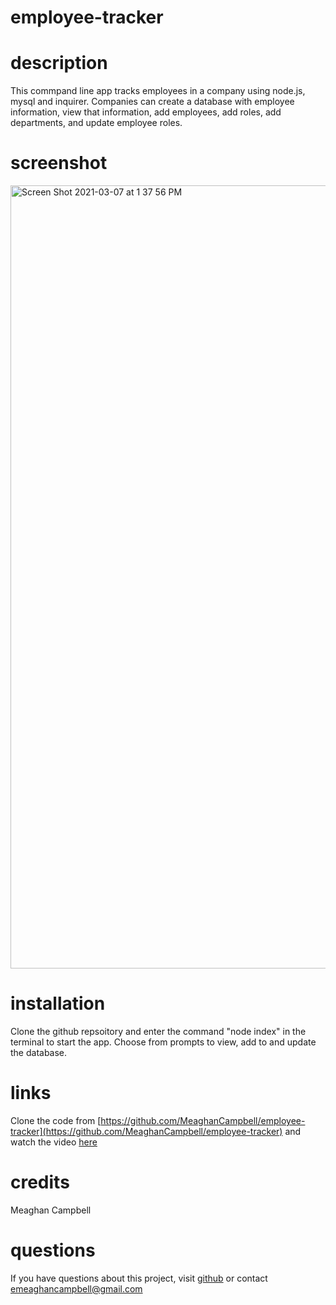 # employee-tracker

# description
This commpand line app tracks employees in a company using node.js, mysql and inquirer. Companies can create a database with employee information, view that information, add employees, add roles, add departments, and update employee roles.

# screenshot
<img width="1253" alt="Screen Shot 2021-03-07 at 1 37 56 PM" src="https://user-images.githubusercontent.com/74511935/110252313-6b556c80-7f4a-11eb-931c-9522a1526ad6.png">

# installation
Clone the github repsoitory and enter the command "node index" in the terminal to start the app. Choose from prompts to view, add to and update the database.

# links
Clone the code from [https://github.com/MeaghanCampbell/employee-tracker](https://github.com/MeaghanCampbell/employee-tracker) and watch the video [here](https://drive.google.com/file/d/1LFJVlc9TEascVjuPkL4qrcCCvBNnGcb8/view?usp=sharing)

# credits
Meaghan Campbell

# questions
If you have questions about this project, visit [github](github.com/meaghancampbell) or contact emeaghancampbell@gmail.com